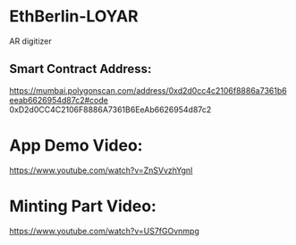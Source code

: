 # EthBerlin-LOYAR
AR digitizer 

## Smart Contract Address:
https://mumbai.polygonscan.com/address/0xd2d0cc4c2106f8886a7361b6eeab6626954d87c2#code
0xD2d0CC4C2106F8886A7361B6EeAb6626954d87c2

# App Demo Video:

https://www.youtube.com/watch?v=ZnSVvzhYgnI

# Minting Part Video:

https://www.youtube.com/watch?v=US7fGOvnmpg
